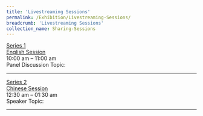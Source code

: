 ```yaml
---
title: 'Livestreaming Sessions'
permalink: /Exhibition/Livestreaming-Sessions/
breadcrumb: 'Livestreaming Sessions'
collection_name: Sharing-Sessions
---
```

<div>
  <p><u>Series 1</u><br/>
  <u>English Session</u><br/>
  10:00 am – 11:00 am <br/>
  Panel Discussion Topic:</p></div>
  <hr/>
  <div>
  <p><u>Series 2 </u><br/>
  <u>Chinese Session</u><br/>
  12:30 am – 01:30 am <br/>
  Speaker Topic:</p></div>
  <hr/>


